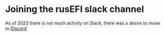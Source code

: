 # Joining the rusEFI slack channel

As of 2023 there is not much activity on Slack, there was a desire to move to [Discord](Discord)
